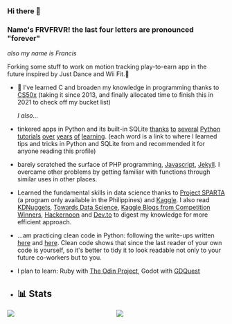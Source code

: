 ### Hi there 👋

### Name's FRVFRVR! the last four letters are pronounced "forever"

*also my name is Francis*

Forking some stuff to work on motion tracking play-to-earn app in the future inspired by Just Dance and Wii Fit.🌱

- 🌱 I’ve learned C and broaden my knowledge in programming thanks to [CS50x](https://cs50.harvard.edu/x) (taking it since 2013, and finally allocated time to finish this in 2021 to check off my bucket list)

  *I also...*
- tinkered apps in Python and its built-in SQLite [thanks](https://www.sqlitetutorial.net/sqlite-python/) [to](https://www.techonthenet.com/sqlite/) [several](https://www.fullstackpython.com/) [Python](https://realpython.com/learning-paths/) [tutorials](https://stackoverflow.com/questions/tagged/python) [over](https://youtu.be/r-uOLxNrNk8) [years](https://youtu.be/byHcYRpMgI4) [of](https://www.youtube.com/watch?v=_uQrJ0TkZlc) [learning](https://www.youtube.com/watch?v=rfscVS0vtbw). (each word is a link to where I learned tips and tricks in Python and SQLite from and recommended it for anyone reading this profile)
- barely scratched the surface of PHP programming, [Javascript](https://javascript30.com/), [Jekyll](https://www.youtube.com/playlist?list=PLm_Qt4aKpfKijgP0rDH7FSJOlS9IBGbT1). I overcame other problems by getting familiar with functions through similar uses in other places.
- Learned the fundamental skills in data science thanks to [Project SPARTA](https://coursebank.ph/sparta/) (a program only available in the Philippines) and [Kaggle](https://www.kaggle.com/). I also read [KDNuggets](https://www.kdnuggets.com/), [Towards Data Science](https://towardsdatascience.com/), [Kaggle Blogs from Competition Winners](https://medium.com/kaggle-blog), [Hackernoon](https://hackernoon.com/) and [Dev.to](https://dev.to/) to digest my knowledge for more efficient approach.
- ...am practicing clean code in Python: following the write-ups written [here](https://dev.to/alexomeyer/10-must-know-patterns-for-writing-clean-code-with-python-56bf) and [here](https://jerrynsh.com/how-to-write-clean-code-in-python/). Clean code shows that since the last reader of your own code is yourself, so it's better to tidy it to look readable not only to your future co-workers but to you.
- I plan to learn: Ruby with [The Odin Project](https://www.theodinproject.com/paths/full-stack-ruby-on-rails), Godot with [GDQuest](https://gdquest.github.io/learn-gdscript/)
  
- 📊 Stats
  --------

<div style="width:50%; float: left;"><img src="https://github-readme-stats.vercel.app/api?username=frvfrvr&count_private=true&show_icons=true&theme=radical&hide_rank=false"/></div>
<div style="width:50%; float: right;"><img src="https://github-readme-stats.vercel.app/api/top-langs/?username=frvfrvr"/></div>

<!--
- 📫 How to reach me:
  -------------------
- 👯 My work experience
- 	- I don't think my Flash game obituaries in Newsgrounds are considered as experience but tried nonetheless.
	- Dishwasher 
	- Supermarket Clerk (irasshaimase)
	- Burger flipper (irasshaimase)
	- Freelance video editor (Tip: don't accept lopsided jobs - especially bunch of JOs for only hundred bucks is no-no)
	- Never had a real coding job yet.

Developing my Telegram bot was my most successful work in coding so far.


**frvfrvr/frvfrvr** is a ✨ _special_ ✨ repository because its `README.md` (this file) appears on your GitHub profile.

Here are some ideas to get you started:

- 🔭 I’m currently working on ...
- 🌱 I’m currently learning ...
- 👯 I’m looking to collaborate on ...
- 🤔 I’m looking for help with ...
- 💬 Ask me about ...
- 📫 How to reach me: ...
- 😄 Pronouns: ...
- ⚡ Fun fact: ...
-->
